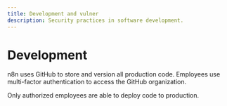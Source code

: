 ```yaml
---
title: Development and vulner
description: Security practices in software development.
---
```


# Development

n8n uses GitHub to store and version all production code. Employees use multi-factor authentication to access the GitHub organization.

Only authorized employees are able to deploy code to production.

